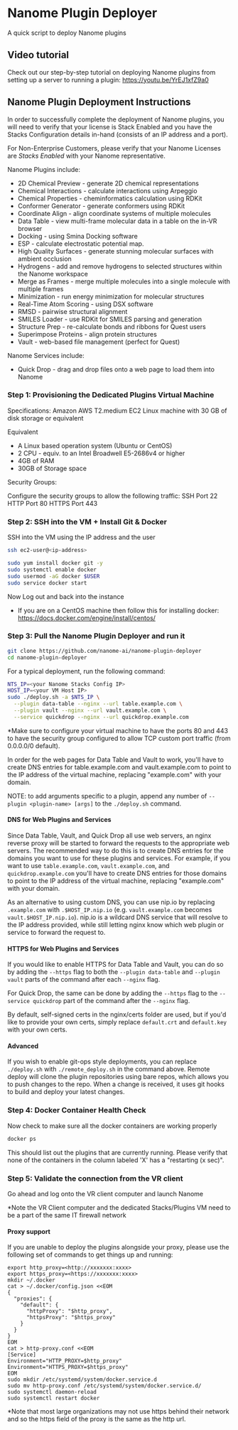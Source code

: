 # Nanome Plugin Deployer

A quick script to deploy Nanome plugins

## Video tutorial

Check out our step-by-step tutorial on deploying Nanome plugins from setting up a server to running a plugin:
https://youtu.be/YrEJ1xfZ9a0

## Nanome Plugin Deployment Instructions

In order to successfully complete the deployment of Nanome plugins, you will need to verify that your license is Stack Enabled and you have the Stacks Configuration details in-hand (consists of an IP address and a port).

For Non-Enterprise Customers, please verify that your Nanome Licenses are _Stacks Enabled_ with your Nanome representative.

Nanome Plugins include:

- 2D Chemical Preview - generate 2D chemical representations
- Chemical Interactions - calculate interactions using Arpeggio
- Chemical Properties - cheminformatics calculation using RDKit
- Conformer Generator - generate conformers using RDKit
- Coordinate Align - align coordinate systems of multiple molecules
- Data Table - view multi-frame molecular data in a table on the in-VR browser
- Docking - using Smina Docking software
- ESP - calculate electrostatic potential map.
- High Quality Surfaces - generate stunning molecular surfaces with ambient occlusion
- Hydrogens - add and remove hydrogens to selected structures within the Nanome workspace
- Merge as Frames - merge multiple molecules into a single molecule with multiple frames
- Minimization - run energy minimization for molecular structures
- Real-Time Atom Scoring - using DSX software
- RMSD - pairwise structural alignment
- SMILES Loader - use RDKit for SMILES parsing and generation
- Structure Prep - re-calculate bonds and ribbons for Quest users
- Superimpose Proteins - align protein structures
- Vault - web-based file management (perfect for Quest)

Nanome Services include:

- Quick Drop - drag and drop files onto a web page to load them into Nanome

### Step 1: Provisioning the Dedicated Plugins Virtual Machine

Specifications:
Amazon AWS T2.medium EC2 Linux machine with 30 GB of disk storage or equivalent

Equivalent

- A Linux based operation system (Ubuntu or CentOS)
- 2 CPU - equiv. to an Intel Broadwell E5-2686v4 or higher
- 4GB of RAM
- 30GB of Storage space

Security Groups:

Configure the security groups to allow the following traffic:
SSH Port 22
HTTP Port 80
HTTPS Port 443

### Step 2: SSH into the VM + Install Git & Docker

SSH into the VM using the IP address and the user

```sh
ssh ec2-user@<ip-address>

sudo yum install docker git -y
sudo systemctl enable docker
sudo usermod -aG docker $USER
sudo service docker start
```
Now Log out and back into the instance

* If you are on a CentOS machine then follow this for installing docker: https://docs.docker.com/engine/install/centos/

### Step 3: Pull the Nanome Plugin Deployer and run it

```sh
git clone https://github.com/nanome-ai/nanome-plugin-deployer
cd nanome-plugin-deployer
```

For a typical deployment, run the following command:
```sh
NTS_IP=<your Nanome Stacks Config IP>
HOST_IP=<your VM Host IP>
sudo ./deploy.sh -a $NTS_IP \
  --plugin data-table --nginx --url table.example.com \
  --plugin vault --nginx --url vault.example.com \
  --service quickdrop --nginx --url quickdrop.example.com
```

\*Make sure to configure your virtual machine to have the ports 80 and 443 to have the security group configured to allow TCP custom port traffic (from 0.0.0.0/0 default).

In order for the web pages for Data Table and Vault to work, you'll have to create DNS entries for table.example.com and vault.example.com to point to the IP address of the virtual machine, replacing "example.com" with your domain.

NOTE: to add arguments specific to a plugin, append any number of `--plugin <plugin-name> [args]` to the `./deploy.sh` command.

#### DNS for Web Plugins and Services

Since Data Table, Vault, and Quick Drop all use web servers, an nginx reverse proxy will be started to forward the requests to the appropriate web servers. The recommended way to do this is to create DNS entries for the domains you want to use for these plugins and services. For example, if you want to use `table.example.com`, `vault.example.com`, and `quickdrop.example.com` you'll have to create DNS entries for those domains to point to the IP address of the virtual machine, replacing "example.com" with your domain.

As an alternative to using custom DNS, you can use nip.io by replacing `.example.com` with `.$HOST_IP.nip.io` (e.g. `vault.example.com` becomes `vault.$HOST_IP.nip.io`). nip.io is a wildcard DNS service that will resolve to the IP address provided, while still letting nginx know which web plugin or service to forward the request to.

#### HTTPS for Web Plugins and Services

If you would like to enable HTTPS for Data Table and Vault, you can do so by adding the `--https` flag to both the `--plugin data-table` and `--plugin vault` parts of the command after each `--nginx` flag.

For Quick Drop, the same can be done by adding the `--https` flag to the `--service quickdrop` part of the command after the `--nginx` flag.

By default, self-signed certs in the nginx/certs folder are used, but if you'd like to provide your own certs, simply replace `default.crt` and `default.key` with your own certs.

#### Advanced

If you wish to enable git-ops style deployments, you can replace `./deploy.sh` with `./remote_deploy.sh` in the command above. Remote deploy will clone the plugin repositories using bare repos, which allows you to push changes to the repo. When a change is received, it uses git hooks to build and deploy your latest changes.

### Step 4: Docker Container Health Check

Now check to make sure all the docker containers are working properly

```sh
docker ps
```

This should list out the plugins that are currently running. Please verify that none of the containers in the column labeled 'X' has a "restarting (x sec)".

### Step 5: Validate the connection from the VR client

Go ahead and log onto the VR client computer and launch Nanome

\*Note the VR Client computer and the dedicated Stacks/Plugins VM need to be a part of the same IT firewall network


#### Proxy support
If you are unable to deploy the plugins alongside your proxy, please use the following set of commands to get things up and running:

```
export http_proxy=<http://xxxxxxx:xxxx>
export https_proxy=<https://xxxxxxx:xxxx>
mkdir ~/.docker
cat > ~/.docker/config.json <<EOM
{
  "proxies": {
    "default": {
      "httpProxy": "$http_proxy",
      "httpsProxy": "$https_proxy"
    }
  }
}
EOM
cat > http-proxy.conf <<EOM
[Service]
Environment="HTTP_PROXY=$http_proxy"
Environment="HTTPS_PROXY=$https_proxy"
EOM
sudo mkdir /etc/systemd/system/docker.service.d
sudo mv http-proxy.conf /etc/systemd/system/docker.service.d/
sudo systemctl daemon-reload
sudo systemctl restart docker
```

*Note that most large organizations may not use https behind their network and so the https field of the proxy is the same as the http url.
